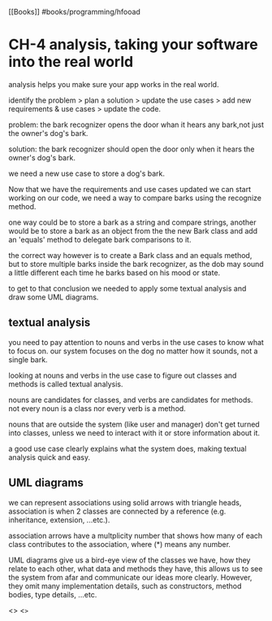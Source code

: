 [[Books]]
#books/programming/hfooad 
# CH-4 analysis, taking your software into the real world

analysis helps you make sure your app works in the real world.

identify the problem > plan a solution > update the use cases > add new requirements & use cases > update the code.


problem: the bark recognizer opens the door whan it hears any bark,not just the owner's dog's bark.

solution: the bark recognizer should open the door only when it hears the owner's dog's bark.

we need a new use case to store a dog's bark.

Now that we have the requirements and use cases updated we can start working on our code, we need a way to compare barks using the recognize method.

one way could be to store a bark as a string and compare strings, another would be to store a bark as an object from the the new Bark class and add an 'equals' method to delegate bark comparisons to it.

the correct way however is to create a Bark class and an equals method, but to store multiple barks inside the bark recognizer, as the dob may sound a little different each time he barks based on his mood or state.

to get to that conclusion we needed to apply some textual analysis and draw some UML diagrams.

## textual analysis

you need to pay attention to nouns and verbs in the use cases to know what to focus on. our system focuses on the dog no matter how it sounds, not a single bark.

looking at nouns and verbs in the use case to figure out classes and methods is called textual analysis.

nouns are candidates for classes, and verbs are candidates for methods. not every noun is a class nor every verb is a method.

nouns that are outside the system (like user and manager) don't get turned into classes, unless we need to interact with it or store information about it.

a good use case clearly explains what the system does, making textual analysis quick and easy.

## UML diagrams

we can represent associations using solid arrows with triangle heads, association is when 2 classes are connected by a reference (e.g. inheritance, extension, ...etc.).

association arrows have a multplicity number that shows how many of each class contributes to the association, where (*) means any number.

UML diagrams give us a bird-eye view of the classes we have, how they relate to each other, what data and methods they have, this allows us to see the system from afar and communicate our ideas more clearly.
However, they omit many implementation details, such as constructors, method bodies, type details, ...etc.

<<uml of the correct solution>>
<<code for the final version>>